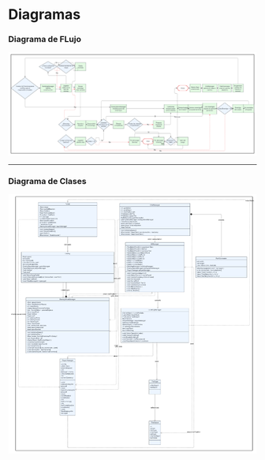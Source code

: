 # Diagramas 

### Diagrama de FLujo

![Diagrama](https://github.com/SantiDEV2/Tower-Defense/blob/main/Diagrama%20de%20Flujo.png)

---

### Diagrama de Clases

![Diagrama2](https://github.com/SantiDEV2/Tower-Defense/blob/main/Diagrama%20de%20Clases.png)
